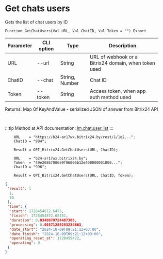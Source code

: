 ﻿---
sidebar_position: 2
---

# Get chats users
 Gets the list of chat users by ID



`Function GetChatUsers(Val URL, Val ChatID, Val Token = "") Export`

  | Parameter | CLI option | Type | Description |
  |-|-|-|-|
  | URL | --url | String | URL of webhook or a Bitrix24 domain, when token used |
  | ChatID | --chat | String, Number | Chat ID |
  | Token | --token | String | Access token, when app auth method used |

  
  Returns:  Map Of KeyAndValue - serialized JSON of answer from Bitrix24 API

<br/>

:::tip
Method at API documentation: [im.chat.user.list](https://dev.1c-bitrix.ru/learning/course/?COURSE_ID=93&LESSON_ID=12095)
:::
<br/>


```bsl title="Code example"
    URL    = "https://b24-ar17wx.bitrix24.by/rest/1/1o2...";
    ChatID = "994";

    Result = OPI_Bitrix24.GetChatUsers(URL, ChatID);

    URL    = "b24-ar17wx.bitrix24.by";
    Token  = "49e20867006e9f06006b12e400000001000...";
    ChatID = "996";

    Result = OPI_Bitrix24.GetChatUsers(URL, ChatID, Token);
```
 



```json title="Result"
{
 "result": [
  1,
  10
 ],
 "time": {
  "start": 1728454872.6475,
  "finish": 1728454872.68151,
  "duration": 0.0340070724487305,
  "processing": 0.00371289253234863,
  "date_start": "2024-10-09T09:21:12+03:00",
  "date_finish": "2024-10-09T09:21:12+03:00",
  "operating_reset_at": 1728455472,
  "operating": 0
 }
}
```
